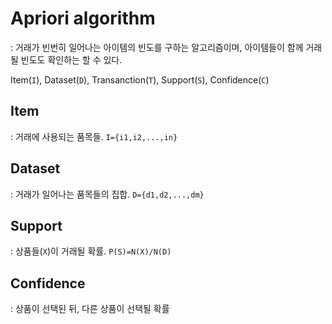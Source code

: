 # Apriori algorithm
: 거래가 빈번히 일어나는 아이템의 빈도를 구하는 알고리즘이며, 아이템들이 함께 거래될 빈도도 확인하는 할 수 있다.

Item(`I`), Dataset(`D`), Transanction(`T`), Support(`S`), Confidence(`C`)

## Item
: 거래에 사용되는 품목들. `I={i1,i2,...,in}`

## Dataset
: 거래가 일어나는 품목들의 집합. `D={d1,d2,...,dm}`

## Support
: 상품들(`X`)이 거래될 확률. `P(S)=N(X)/N(D)`

## Confidence
:  상품이 선택된 뒤, 다른 상품이 선택될 확률



